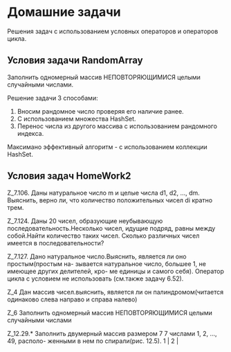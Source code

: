 # Домашние задачи

Решения задач с использованием условных операторов и операторов цикла.

## Условия задачи RandomArray

Заполнить одномерный массив НЕПОВТОРЯЮЩИМИСЯ целыми случайными числами.

Решение задачи 3 способами:
1. Вносим рандомное число проверяя его наличие ранее.
2. С использованием множества HashSet.
3. Перенос числа из другого массива с использованием рандомного индекса.

Максимано эффективный алгоритм - с использованием коллекции HashSet. 


## Условия задач HomeWork2


Z_7.106. Даны натуральное число m и целые числа d1, d2, ..., dm. Выяснить, верно
ли, что количество положительных чисел di кратно трем.


Z_7.124. Даны 20 чисел, образующие неубывающую последовательность.Несколько
чисел, идущие подряд, равны между собой.Найти количество таких чисел.
Сколько различных чисел имеется в последовательности?


Z_7.127. Дано натуральное число.Выяснить, является ли оно простым(простым на-
зывается натуральное число, большее 1, не имеющее других делителей, кро-
ме единицы и самого себя). Оператор цикла с условием не использовать
(см.также задачу 6.52).


Z_4 Дан массив чисел.выяснить, является ли он палиндромом(читается одинаково слева направо и справа налево)


Z_6 Заполнить одномерный массив НЕПОВТОРЯЮЩИМИСЯ целыми случайными числами


Z_12.29.* Заполнить двумерный массив размером 7 7 числами 1, 2, ..., 49, располо-
женными в нем по спирали(рис. 12.5).
1 | 2 |
